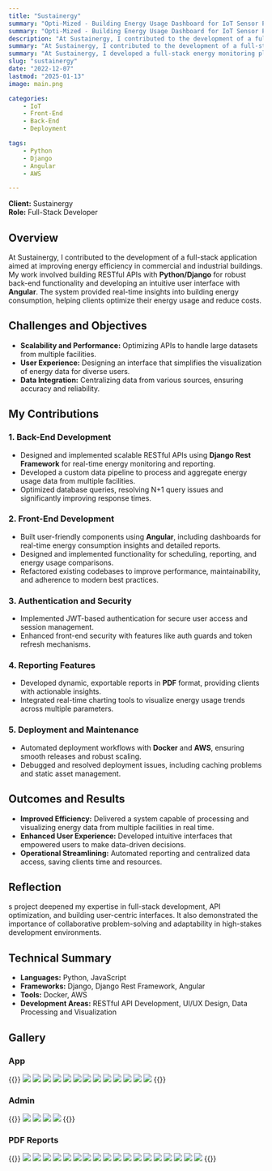 ```yaml
---
title: "Sustainergy"
summary: "Opti-Mized - Building Energy Usage Dashboard for IoT Sensor Project"
summary: "Opti-Mized - Building Energy Usage Dashboard for IoT Sensor Project. Featuring a Python/Django Back-End, and an Angular Front-End, I was responsible for turning a glorified tech-demo into a functional Full-Stack Application."
description: "At Sustainergy, I contributed to the development of a full-stack application aimed at improving energy efficiency in commercial and industrial buildings. My work involved building RESTful APIs with Python/Django for robust back-end functionality and developing an intuitive user interface with Angular. The system provided real-time insights into building energy consumption, helping clients optimize their energy usage and reduce costs."
summary: "At Sustainergy, I contributed to the development of a full-stack application aimed at improving energy efficiency in commercial and industrial buildings. My work involved building RESTful APIs with Python/Django for robust back-end functionality and developing an intuitive user interface with Angular. The system provided real-time insights into building energy consumption, helping clients optimize their energy usage and reduce costs."
summary: "At Sustainergy, I developed a full-stack energy monitoring platform, building APIs with Python/Django and a user-friendly UI in Angular. I optimized energy data processing, created real-time reporting tools, implemented secure authentication, and automated deployment workflows with Docker and AWS."
slug: "sustainergy"
date: "2022-12-07"
lastmod: "2025-01-13"
image: main.png

categories:
    - IoT
    - Front-End
    - Back-End
    - Deployment

tags:
    - Python
    - Django
    - Angular
    - AWS

---
```

**Client:** Sustainergy  
**Role:** Full-Stack Developer

## Overview

At Sustainergy, I contributed to the development of a full-stack application aimed at improving energy 
efficiency in commercial and industrial buildings. My work involved building RESTful APIs with **Python/Django** 
for robust back-end functionality and developing an intuitive user interface with **Angular**. The system 
provided real-time insights into building energy consumption, helping clients optimize their energy usage 
and reduce costs.

## Challenges and Objectives
- **Scalability and Performance:** Optimizing APIs to handle large datasets from multiple facilities.
- **User Experience:** Designing an interface that simplifies the visualization of energy data for diverse users.
- **Data Integration:** Centralizing data from various sources, ensuring accuracy and reliability.

## My Contributions

### 1. Back-End Development
- Designed and implemented scalable RESTful APIs using **Django Rest Framework** for real-time energy monitoring and reporting.
- Developed a custom data pipeline to process and aggregate energy usage data from multiple facilities.
- Optimized database queries, resolving N+1 query issues and significantly improving response times.

### 2. Front-End Development
- Built user-friendly components using **Angular**, including dashboards for real-time energy consumption insights and detailed reports.
- Designed and implemented functionality for scheduling, reporting, and energy usage comparisons.
- Refactored existing codebases to improve performance, maintainability, and adherence to modern best practices.

### 3. Authentication and Security
- Implemented JWT-based authentication for secure user access and session management.
- Enhanced front-end security with features like auth guards and token refresh mechanisms.

### 4. Reporting Features
- Developed dynamic, exportable reports in **PDF** format, providing clients with actionable insights.
- Integrated real-time charting tools to visualize energy usage trends across multiple parameters.

### 5. Deployment and Maintenance
- Automated deployment workflows with **Docker** and **AWS**, ensuring smooth releases and robust scaling.
- Debugged and resolved deployment issues, including caching problems and static asset management.

## Outcomes and Results
- **Improved Efficiency:** Delivered a system capable of processing and visualizing energy data from multiple facilities in real time.
- **Enhanced User Experience:** Developed intuitive interfaces that empowered users to make data-driven decisions.
- **Operational Streamlining:** Automated reporting and centralized data access, saving clients time and resources.

## Reflection
s project deepened my expertise in full-stack development, API optimization, and building user-centric 
interfaces. It also demonstrated the importance of collaborative problem-solving and adaptability in 
high-stakes development environments.

## Technical Summary
- **Languages:** Python, JavaScript
- **Frameworks:** Django, Django Rest Framework, Angular
- **Tools:** Docker, AWS
- **Development Areas:** RESTful API Development, UI/UX Design, Data Processing and Visualization

## Gallery

### App
{{<gallery>}}
    <img src="auth/login.png" class="grid-w50 md:grid-w33" />
    <img src="auth/recover-password-1.png" class="grid-w50 md:grid-w33" />
    <img src="auth/recover-password-2.png" class="grid-w50 md:grid-w33" />
    <img src="app/live-usage panels.png" class="grid-w50 md:grid-w33" />
    <img src="app/live-usage inventory.png" class="grid-w50 md:grid-w33" />
    <img src="app/live-usage circuits.png" class="grid-w50 md:grid-w33" />
    <img src="app/alerts & reports.png" class="grid-w50 md:grid-w33" />
    <img src="app/alerts & reports - energy report.png" class="grid-w50 md:grid-w33" />
    <img src="app/switch-facilities.png" class="grid-w50 md:grid-w33" />
    <img src="app/about-facility.png" class="grid-w50 md:grid-w33" />
    <img src="app/operating-hours.png" class="grid-w50 md:grid-w33" />
    <img src="app/operating-hours closed.png" class="grid-w50 md:grid-w33" />
    <img src="app/operating-hours open.png" class="grid-w50 md:grid-w33" />
{{</gallery>}}

### Admin
{{<gallery>}}
    <img src="admin/overview.png" class="grid-w50" />
    <img src="admin/buildings.png" class="grid-w50" />
    <img src="admin/add building.png" class="grid-w50" />
    <img src="admin/change panel.png" class="grid-w50" />
{{</gallery>}}

### PDF Reports
{{<gallery>}}
    <img src="report/report-1.png" class="grid-w50 md:grid-w33 lg:grid-w25" />
    <img src="report/report-2.png" class="grid-w50 md:grid-w33 lg:grid-w25" />
    <img src="report/report-3.png" class="grid-w50 md:grid-w33 lg:grid-w25" />
    <img src="report/report-4.png" class="grid-w50 md:grid-w33 lg:grid-w25" />
    <img src="report/report-5.png" class="grid-w50 md:grid-w33 lg:grid-w25" />
    <img src="report/report-6.png" class="grid-w50 md:grid-w33 lg:grid-w25" />
    <img src="report/report-7.png" class="grid-w50 md:grid-w33 lg:grid-w25" />
    <img src="report/report-8.png" class="grid-w50 md:grid-w33 lg:grid-w25" />
    <img src="report/report-9.png" class="grid-w50 md:grid-w33 lg:grid-w25" />
    <img src="report/report-10.png" class="grid-w50 md:grid-w33 lg:grid-w25" />
    <img src="report/report-11.png" class="grid-w50 md:grid-w33 lg:grid-w25" />
    <img src="report/report-12.png" class="grid-w50 md:grid-w33 lg:grid-w25" />
    <img src="report/report-13.png" class="grid-w50 md:grid-w33 lg:grid-w25" />
    <img src="report/report-14.png" class="grid-w50 md:grid-w33 lg:grid-w25" />
    <img src="report/report-15.png" class="grid-w50 md:grid-w33 lg:grid-w25" />
    <img src="report/report-16.png" class="grid-w50 md:grid-w33 lg:grid-w25" />
    <img src="report/report-17.png" class="grid-w50 md:grid-w33 lg:grid-w25" />
    <img src="report/report-18.png" class="grid-w50 md:grid-w33 lg:grid-w25" />
{{</gallery>}}
